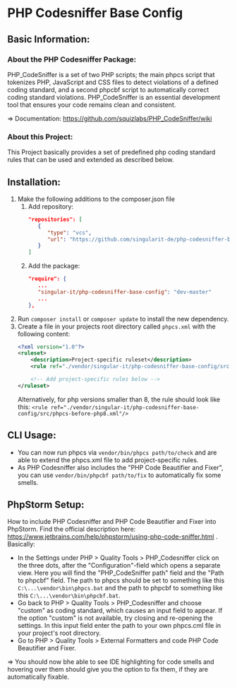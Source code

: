 # PHP Codesniffer Base Config

## Basic Information:
### About the PHP Codesniffer Package:
PHP_CodeSniffer is a set of two PHP scripts; the main phpcs script that tokenizes PHP, JavaScript and CSS files to detect violations of a defined coding standard, and a second phpcbf script to automatically correct coding standard violations. PHP_CodeSniffer is an essential development tool that ensures your code remains clean and consistent.

=> Documentation: https://github.com/squizlabs/PHP_CodeSniffer/wiki

### About this Project:
This Project basically provides a set of predefined php coding standard rules that can be used and extended as described below.

## Installation:

1. Make the following additions to the composer.json file
   1. Add repository:
        ```json
        "repositories": [
           {
              "type": "vcs",
              "url": "https://github.com/singularit-de/php-codesniffer-base-config.git"
           }
       ]
      ```
   2. Add the package:
      ```json
      "require": {
         ...
         "singular-it/php-codesniffer-base-config": "dev-master"
         ...
      },
      ```
2. Run ``composer install`` or ``composer update`` to install the new dependency.
3. Create a file in your projects root directory called ``phpcs.xml`` with the following content:
    ```xml
   <?xml version="1.0"?>
    <ruleset>
        <description>Project-specific ruleset</description>
        <rule ref="./vendor/singular-it/php-codesniffer-base-config/src/phpcs.xml"/>
    
        <!-- Add project-specific rules below -->
    </ruleset>
   ```
   Alternatively, for php versions smaller than 8, the  rule should look like this: ``<rule ref="./vendor/singular-it/php-codesniffer-base-config/src/phpcs-before-php8.xml"/>``

## CLI Usage:

- You can now run phpcs via ``vendor/bin/phpcs path/to/check`` and are able to extend the phpcs.xml file to add project-specific rules.
- As PHP Codesniffer also includes the "PHP Code Beautifier and Fixer", you can use ``vendor/bin/phpcbf path/to/fix`` to automatically fix some smells.

## PhpStorm Setup:
How to include PHP Codesniffer and PHP Code Beautifier and Fixer into PhpStorm. Find the official description here: https://www.jetbrains.com/help/phpstorm/using-php-code-sniffer.html . Basically:
- In the Settings under PHP > Quality Tools > PHP_Codesniffer click on the three dots, after the "Configuration"-field which opens a separate view. Here you will find the "PHP_CodeSniffer path" field and the "Path to phpcbf" field. The path to phpcs should be set to something like this `C:\...\vendor\bin\phpcs.bat` and the path to phpcbf to something like this `C:\...\vendor\bin\phpcbf.bat`.
- Go back to PHP > Quality Tools > PHP_Codesniffer and choose "custom" as coding standard, which causes an input field to appear. If the option "custom" is not available, try closing and re-opening the settings. In this input field enter the path to your own phpcs.cml file in your project's root directory.
- Go to PHP > Quality Tools > External Formatters and code PHP Code Beautifier and Fixer.

=> You should now bhe able to see IDE highlighting for code smells and hovering over them should give you the option to fix them, if they are automatically fixable.
